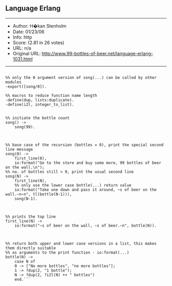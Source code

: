 
## Language Erlang ##
---
- Author: H�kan Stenholm
- Date: 01/23/06
- Info: http
- Score:  (2.81 in 26 votes)
- URL: n/a
- Original URL: http://www.99-bottles-of-beer.net/language-erlang-1031.html
---

```-module(bottle).

%% only the 0 argument version of song(...) can be called by other modules
-export([song/0]).

%% macros to reduce function name length
-define(dup, lists:duplicate).
-define(i2l, integer_to_list).


%% initiate the bottle count
song() ->
    song(99).



%% base case of the recursion (bottles = 0), print the special second line message
song(0) ->
    first_line(0),
    io:format("Go to the store and buy some more, 99 bottles of beer on the wall.\n");
%% no. of bottles still > 0, print the usual second line
song(N) ->
    first_line(N),
    %% only use the lower case bottle(...) return value
    io:format("Take one down and pass it around, ~s of beer on the wall.~n~n", tl(bottle(N-1))),
    song(N-1).



%% prints the top line
first_line(N) -> 
    io:format("~s of beer on the wall, ~s of beer.~n", bottle(N)).



%% return both upper and lower case versions in a list, this makes them directly suitable
%% as arguments to the print function - io:format(...)
bottle(N) ->
    case N of
	0 -> ["No more bottles", "no more bottles"];
	1 -> ?dup(2, "1 bottle");
	N -> ?dup(2, ?i2l(N) ++ " bottles")
    end.```